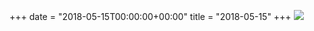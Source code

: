 +++
date = "2018-05-15T00:00:00+00:00"
title = "2018-05-15"
+++
<img class="img-fluid" src="/2018-05-15.jpg" />
